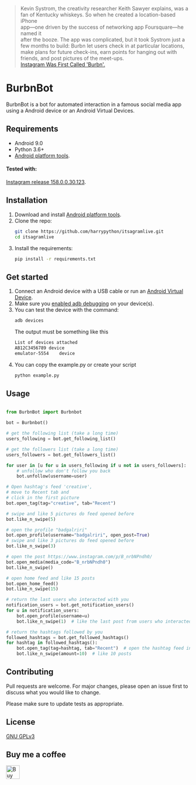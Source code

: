
> Kevin Systrom, the creativity researcher Keith Sawyer explains, was a  
> fan of Kentucky whiskeys. So when he created a location-based iPhone  
> app—one driven by the success of networking app Foursquare—he named it  
> after the booze. The app was complicated, but it took Systrom just a  
> few months to build: Burbn let users check in at particular locations,  
> make plans for future check-ins, earn points for hanging out with  
> friends, and post pictures of the meet-ups.  
> [Instagram Was First Called 'Burbn'.](https://www.theatlantic.com/technology/archive/2014/07/instagram-used-to-be-called-brbn/373815/)  
  
# BurbnBot
BurbnBot is a bot for automated interaction in a famous social media app using a Android device or an Android Virtual Devices.  
## Requirements  
- Android 9.0  
- Python 3.6+  
- [Android platform tools](https://developer.android.com/studio/releases/platform-tools).

#### Tested with:
[Instagram release 158.0.0.30.123](https://www.apkmirror.com/apk/instagram/instagram-instagram/instagram-instagram-158-0-0-30-123-release/).

## Installation
1. Download and install [Android platform tools](https://developer.android.com/studio/releases/platform-tools).  
1. Clone the repo: 
	```bash 
	git clone https://github.com/harrypython/itsagramlive.git
	cd itsagramlive 
	```  
1. Install the requirements: 
	```bash 
	pip install -r requirements.txt
	```  

## Get started  
1. Connect an Android device with a USB cable or run an [Android Virtual Device](https://developer.android.com/studio/run/emulator).
1. Make sure you [enabled adb debugging](https://developer.android.com/studio/command-line/adb.html#Enabling) on your device(s).
1. You can test the device with the command:
	```bash 
	adb devices 
	```
    The output must be something like this
    ```bash
   List of devices attached
   AB12C3456789	device
   emulator-5554	device
   ```
1. You can copy the example.py or create your script
	```bash 
	python example.py
	```
## Usage  
  
```python  

from BurbnBot import Burbnbot

bot = Burbnbot()

# get the following list (take a long time)
users_following = bot.get_following_list()

# get the followers list (take a long time)
users_followers = bot.get_followers_list()

for user in [u for u in users_following if u not in users_followers]:
    # unfollow who don't follow you back
    bot.unfollow(username=user)

# Open hashtag's feed 'creative',
# move to Recent tab and
# click in the first picture
bot.open_tag(tag="creative", tab="Recent")

# swipe and like 5 pictures do feed opened before
bot.like_n_swipe(5)

# open the profile "badgalriri"
bot.open_profile(username="badgalriri", open_post=True)
# swipe and like 3 pictures do feed opened before
bot.like_n_swipe(3)

# open the post https://www.instagram.com/p/B_nrbNPndh0/
bot.open_media(media_code="B_nrbNPndh0")
bot.like_n_swipe()

# open home feed and like 15 posts
bot.open_home_feed()
bot.like_n_swipe(15)

# return the last users who interacted with you
notification_users = bot.get_notification_users()
for u in notification_users:
    bot.open_profile(username=u)
    bot.like_n_swipe(1)  # like the last post from users who interacted with you

# return the hashtags followed by you
followed_hashtags = bot.get_followed_hashtags()  
for hashtag in followed_hashtags():
    bot.open_tag(tag=hashtag, tab="Recent")  # open the hashtag feed in the 'Recent' tab
    bot.like_n_swipe(amount=10)  # like 10 posts

```  
  
## Contributing  
Pull requests are welcome. For major changes, please open an issue first to discuss what you would like to change.  
  
Please make sure to update tests as appropriate.  
  
## License  
  
[ GNU GPLv3 ](https://choosealicense.com/licenses/gpl-3.0/)  
  
## Buy me a coffee  
  
<a href="https://www.buymeacoffee.com/harrypython" target="_blank"><img src="https://cdn.buymeacoffee.com/buttons/default-orange.png" alt="Buy Me A Coffee" style="height: 37px !important;" ></a>
